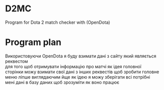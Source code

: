 # D2MC
Program for Dota 2 match checker with (OpenDota)


# Program plan 
Використовуючи OpenDota я буду взимати дані з сайту який являється реквестом  
для того щоб отримувати інформацію про матчі 
як ідея головної сторінки можу взимати свої дані з інших реквестів щоб зробити 
головне меню ліпше виглядаючим йще як ідею я можу зберігати всі потрібні мені 
дані в базу даних щоб зрозуміти як воно працює

